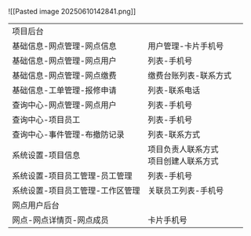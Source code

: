 ![[Pasted image 20250610142841.png]]

|                   |                          |     |
| ----------------- | ------------------------ | --- |
| 项目后台              |                          |     |
| 基础信息-网点管理-网点信息    | 用户管理-卡片手机号               |     |
| 基础信息-网点管理-网点用户    | 列表-手机号                   |     |
| 基础信息-网点管理-网点缴费    | 缴费台账列表-联系方式              |     |
| 基础信息-工单管理-报修申请    | 列表-联系电话                  |     |
| 查询中心-网点管理-网点用户    | 列表-手机号                   |     |
| 查询中心-项目员工         | 列表-手机号                   |     |
| 查询中心-事件管理-布撤防记录   | 列表-联系方式                  |     |
| 系统设置-项目信息         | 项目负责人联系方式  <br>项目创建人联系方式 |     |
| 系统设置-项目员工管理-员工管理  | 列表-手机号                   |     |
| 系统设置-项目员工管理-工作区管理 | 关联员工列表-手机号               |     |
| 网点用户后台            |                          |     |
| 网点-网点详情页-网点成员     | 卡片手机号                    |     |